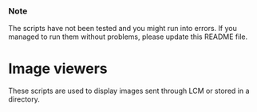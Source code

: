 
### Note
The scripts have not been tested and you might run into errors. If you managed to run them without
problems, please update this README file.

# Image viewers

These scripts are used to display images sent through LCM or stored in a directory.

